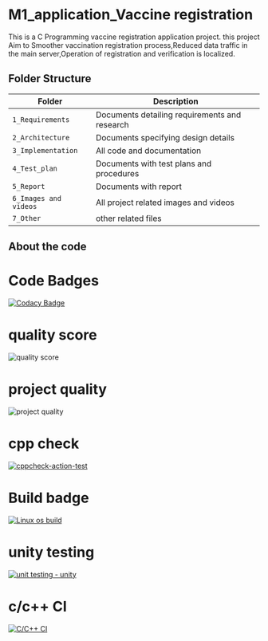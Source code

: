# M1_application_Vaccine registration
This is a C Programming vaccine registration application project. this project  Aim to Smoother vaccination registration process,Reduced data traffic in the main server,Operation of registration and verification is localized.

## Folder Structure
|Folder             | Description |
|-------------------| -----------------------------------------|
| `1_Requirements`   | Documents detailing requirements and research|
| `2_Architecture`         | Documents specifying design details|
| `3_Implementation` | All code and documentation|
| `4_Test_plan`      | Documents with test plans and procedures|
| `5_Report`| Documents with report|
| `6_Images and videos`|All project related images and videos|
| `7_Other`| other related files|


## About the code

  # Code Badges    
  
  [![Codacy Badge](https://app.codacy.com/project/badge/Grade/6d21b22934e04538b8cc874aae377644)](https://www.codacy.com/gh/premalathabt/M1_application_Vaccineregist/dashboard?utm_source=github.com&amp;utm_medium=referral&amp;utm_content=premalathabt/M1_application_Vaccineregist&amp;utm_campaign=Badge_Grade)
# quality score
 ![quality score](https://api.codiga.io/project/29962/score/svg)
 
  # project quality
 ![project quality](https://api.codiga.io/project/29962/status/svg) 
  # cpp check
[![cppcheck-action-test](https://github.com/premalathabt/M1_application_Vaccineregist/actions/workflows/cppcheck.yml/badge.svg)](https://github.com/premalathabt/M1_application_Vaccineregist/actions/workflows/cppcheck.yml)
 # Build badge
 [![Linux os build](https://github.com/premalathabt/M1_application_Vaccineregist/actions/workflows/build.yml/badge.svg)](https://github.com/premalathabt/M1_application_Vaccineregist/actions/workflows/build.yml)
  
 # unity testing
 [![unit testing - unity](https://github.com/premalathabt/M1_application_Vaccineregist/actions/workflows/unittesting.yml/badge.svg)](https://github.com/premalathabt/M1_application_Vaccineregist/actions/workflows/unittesting.yml)
 
 # c/c++ CI
 [![C/C++ CI](https://github.com/premalathabt/M1_application_Vaccineregist/actions/workflows/c_bulid.yml/badge.svg)](https://github.com/premalathabt/M1_application_Vaccineregist/actions/workflows/c_bulid.yml)
